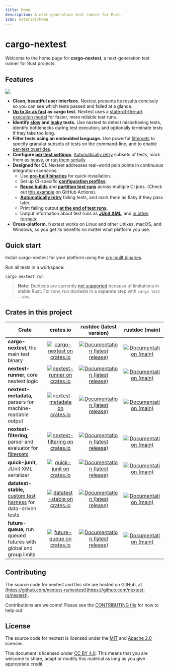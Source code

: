 ```yaml
---
title: Home
description: A next-generation test runner for Rust.
icon: material/home
---
```


# cargo-nextest

Welcome to the home page for **cargo-nextest**, a next-generation test runner for Rust projects.

## Features

<div id="nextest-features" markdown>

<img src="static/cover.png" id="nextest-cover" />

- **Clean, beautiful user interface.** Nextest presents its results concisely so you can see which tests passed and failed at a glance.
- **[Up to 3× as fast](docs/benchmarks/index.md) as cargo test.** Nextest uses a [state-of-the-art execution model](docs/design/how-it-works.md) for faster, more reliable test runs.
- **Identify [slow](docs/features/slow-tests.md) and [leaky](docs/features/leaky-tests.md) tests.** Use nextest to detect misbehaving tests, identify bottlenecks during test execution, and optionally terminate tests if they take too long.
- **Filter tests using an embedded language.** Use powerful [filtersets](docs/filtersets/index.md) to specify granular subsets of tests on the command-line, and to enable [per-test overrides](docs/configuration/per-test-overrides.md).
- **Configure [per-test settings](docs/configuration/per-test-overrides.md)**. [Automatically retry](docs/features/retries.md#per-test-settings) subsets of tests, mark them as [heavy](docs/configuration/threads-required.md), or [run them serially](docs/configuration/test-groups.md).
- **Designed for CI.** Nextest addresses real-world pain points in continuous integration scenarios:
  - Use **[pre-built binaries](docs/installation/pre-built-binaries.md)** for quick installation.
  - Set up CI-specific **[configuration profiles](docs/configuration/index.md)**.
  - **[Reuse builds](docs/ci-features/archiving.md)** and **[partition test runs](docs/ci-features/partitioning.md)** across multiple CI jobs. (Check out [this example](https://github.com/nextest-rs/reuse-build-partition-example/blob/main/.github/workflows/ci.yml) on GitHub Actions).
  - [**Automatically retry**](docs/features/retries.md) failing tests, and mark them as flaky if they pass later.
  - Print failing output **[at the end of test runs](docs/reporting.md)**.
  - Output information about test runs as **[JUnit XML](docs/machine-readable/junit.md)**, and [in other formats](docs/machine-readable/index.md).
- **Cross-platform.** Nextest works on Linux and other Unixes, macOS, and Windows, so you get its benefits no matter what platform you use.

</div>

## Quick start

Install cargo-nextest for your platform using the [pre-built binaries](docs/installation/pre-built-binaries.md).

Run all tests in a workspace:

```
cargo nextest run
```

> **Note:** Doctests are currently [not supported](https://github.com/nextest-rs/nextest/issues/16) because of limitations in stable Rust. For now, run doctests in a separate step with `cargo test --doc`.

## Crates in this project

| Crate                                                             |                    crates.io                    |            rustdoc (latest version)             |             rustdoc (main)             |
| ----------------------------------------------------------------- | :---------------------------------------------: | :---------------------------------------------: | :------------------------------------: |
| **cargo-nextest,** the main test binary                           |   [![cargo-nextest on crates.io][cnci]][cncl]   | [![Documentation (latest release)][doci]][cndl] | [![Documentation (main)][docmi]][cnml] |
| **nextest-runner,** core nextest logic                            |  [![nextest-runner on crates.io][nrci]][nrcl]   | [![Documentation (latest release)][doci]][nrdl] | [![Documentation (main)][docmi]][nrml] |
| **nextest-metadata,** parsers for machine-readable output         | [![nextest-metadata on crates.io][nmci]][nmcl]  | [![Documentation (latest release)][doci]][nmdl] | [![Documentation (main)][docmi]][nmml] |
| **nextest-filtering,** parser and evaluator for [filtersets]      | [![nextest-filtering on crates.io][nfci]][nfcl] | [![Documentation (latest release)][doci]][nfdl] | [![Documentation (main)][docmi]][nfml] |
| **quick-junit,** JUnit XML serializer                             |    [![quick-junit on crates.io][qjci]][qjcl]    | [![Documentation (latest release)][doci]][qjdl] | [![Documentation (main)][docmi]][qjml] |
| **datatest-stable,** [custom test harness] for data-driven tests  |  [![datatest-stable on crates.io][dsci]][dscl]  | [![Documentation (latest release)][doci]][dsdl] | [![Documentation (main)][docmi]][dsml] |
| **future-queue,** run queued futures with global and group limits |   [![future-queue on crates.io][fqci]][fqcl]    | [![Documentation (latest release)][doci]][fqdl] | [![Documentation (main)][docmi]][fqml] |

[cnci]: https://img.shields.io/crates/v/cargo-nextest
[cncl]: https://crates.io/crates/cargo-nextest
[cndl]: https://docs.rs/cargo-nextest
[cnml]: https://nexte.st/rustdoc/cargo_nextest
[nrci]: https://img.shields.io/crates/v/nextest-runner
[nrcl]: https://crates.io/crates/nextest-runner
[nrdl]: https://docs.rs/nextest-runner
[nrml]: https://nexte.st/rustdoc/nextest_runner
[nmci]: https://img.shields.io/crates/v/nextest-metadata
[nmcl]: https://crates.io/crates/nextest-metadata
[nmdl]: https://docs.rs/nextest-metadata
[nmml]: https://nexte.st/rustdoc/nextest_metadata
[nfci]: https://img.shields.io/crates/v/nextest-filtering
[nfcl]: https://crates.io/crates/nextest-filtering
[nfdl]: https://docs.rs/nextest-filtering
[nfml]: https://nexte.st/rustdoc/nextest_filtering
[qjci]: https://img.shields.io/crates/v/quick-junit
[qjcl]: https://crates.io/crates/quick-junit
[qjdl]: https://docs.rs/quick-junit
[qjml]: https://quick-junit.nexte.st
[dsci]: https://img.shields.io/crates/v/datatest-stable
[dscl]: https://crates.io/crates/datatest-stable
[dsdl]: https://docs.rs/datatest-stable
[dsml]: https://datatest-stable.nexte.st
[fqci]: https://img.shields.io/crates/v/future-queue
[fqcl]: https://crates.io/crates/future-queue
[fqdl]: https://docs.rs/future-queue
[fqml]: https://nextest-rs.github.io/future-queue/rustdoc/future_queue/
[filtersets]: docs/filtersets/index.md
[custom test harness]: docs/design/custom-test-harnesses.md
[doci]: https://img.shields.io/badge/docs-latest-brightgreen
[docmi]: https://img.shields.io/badge/docs-main-purple

## Contributing

The source code for nextest and this site are hosted on GitHub, at
[https://github.com/nextest-rs/nextest](https://github.com/nextest-rs/nextest).

Contributions are welcome! Please see the [CONTRIBUTING
file](https://github.com/nextest-rs/nextest/blob/main/CONTRIBUTING.md) for how to help out.

## License

The source code for nextest is licensed under the
[MIT](https://github.com/nextest-rs/nextest/blob/main/LICENSE-MIT) and [Apache
2.0](https://github.com/nextest-rs/nextest/blob/main/LICENSE-APACHE) licenses.

This document is licensed under [CC BY 4.0]. This means that you are welcome to share, adapt or
modify this material as long as you give appropriate credit.

[CC BY 4.0]: https://creativecommons.org/licenses/by/4.0/
